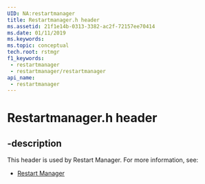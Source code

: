 ```yaml
---
UID: NA:restartmanager
title: Restartmanager.h header
ms.assetid: 21f1e14b-0313-3382-ac2f-72157ee70414
ms.date: 01/11/2019
ms.keywords: 
ms.topic: conceptual
tech.root: rstmgr
f1_keywords:
 - restartmanager
 - restartmanager/restartmanager
api_name:
 - restartmanager
---
```


# Restartmanager.h header


## -description

This header is used by Restart Manager. For more information, see:

- [Restart Manager](../_rstmgr/index.md)


